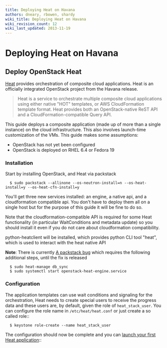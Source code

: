 ```yaml
---
title: Deploying Heat on Havana
authors: dneary, rbowen, shardy
wiki_title: Deploying Heat on Havana
wiki_revision_count: 12
wiki_last_updated: 2013-11-19
---
```


# Deploying Heat on Havana

## Deploy OpenStack Heat

[Heat](http://wiki.openstack.org/wiki/Heat) provides orchestration of composite cloud applications. Heat is an officially integrated OpenStack project from the Havana release.

> Heat is a service to orchestrate multiple composite cloud applications using either native "HOT" templates, or AWS CloudFormation template format. Heat provides both an OpenStack-native ReST API and a CloudFormation-compatible Query API.

This guide deploys a composite application (made up of more than a single instance) on the cloud infrastructure. This also involves launch-time customization of the VMs. This guide makes some assumptions:

*   OpenStack has not yet been configured
*   OpenStack is deployed on RHEL 6.4 or Fedora 19

### Installation

Start by installing OpenStack, and Heat via packstack

      $ sudo packstack --allinone --os-neutron-install=n --os-heat-install=y --os-heat-cfn-install=y

You'll get three new services installed: an engine, a native api, and a cloudformation compatible api. You don't have to deploy them all on a single host but for the purpose of this guide it will be fine to do so.

Note that the cloudformation-compatible API is required for some Heat functionality (in particular WaitConditions and metadata update) so you should install it even if you do not care about cloudformation compatibility.

python-heatclient will be installed, which provides python CLI tool "heat", which is used to interact with the heat native API

**Note**: There is currently [A packstack bug](https://bugzilla.redhat.com/show_bug.cgi?id=1007497) which requires the following additional steps, until the fix is released

      $ sudo heat-manage db_sync
      $ sudo systemctl start openstack-heat-engine.service

### Configuration

The application templates can use wait conditions and signaling for the orchestration, Heat needs to create special users to receive the progress data and these users are, by default, given the role of `heat_stack_user`. You can configure the role name in `/etc/heat/heat.conf` or just create a so called role::

      $ keystone role-create --name heat_stack_user

The configuration should now be complete and you can [ launch your first Heat application](LaunchHeatApplication)::
